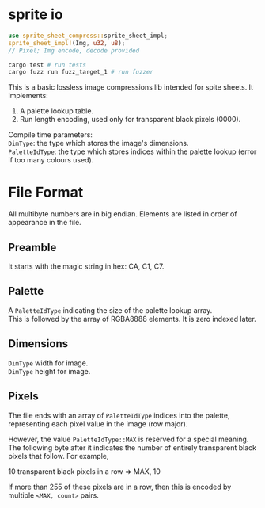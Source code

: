# sprite io

```rust
use sprite_sheet_compress::sprite_sheet_impl;
sprite_sheet_impl!(Img, u32, u8);
// Pixel; Img encode, decode provided
```

```bash
cargo test # run tests
cargo fuzz run fuzz_target_1 # run fuzzer
```

This is a basic lossless image compressions lib intended for spite sheets. It implements:

1. A palette lookup table.
2. Run length encoding, used only for transparent black pixels (0000).

Compile time parameters:  
`DimType`: the type which stores the image's dimensions.  
`PaletteIdType`: the type which stores indices within the palette lookup (error if too many colours used).
 
# File Format

All multibyte numbers are in big endian. Elements are listed in order of appearance in the file.

## Preamble

It starts with the magic string in hex: CA, C1, C7.

## Palette

A `PaletteIdType` indicating the size of the palette lookup array.  
This is followed by the array of RGBA8888 elements. It is zero indexed later.

## Dimensions

`DimType` width for image.  
`DimType` height for image.

## Pixels

The file ends with an array of `PaletteIdType` indices into the palette, representing each pixel value in the image (row major).

However, the value `PaletteIdType::MAX` is reserved for a special meaning. The following byte after it indicates the number of entirely transparent black pixels that follow. For example,

10 transparent black pixels in a row => MAX, 10

If more than 255 of these pixels are in a row, then this is encoded by multiple `<MAX, count>` pairs.


